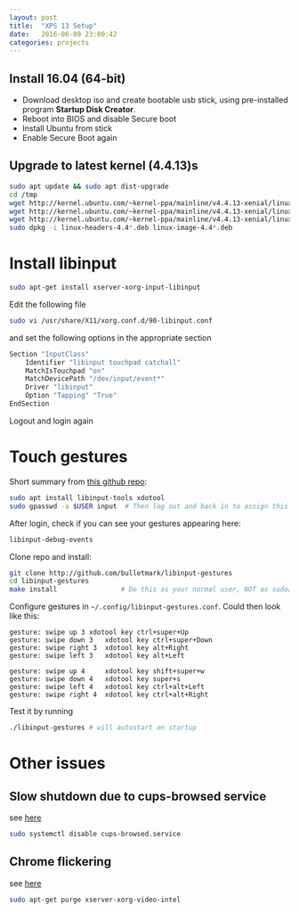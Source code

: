 ```yaml
---
layout: post
title:  "XPS 13 Setup"
date:   2016-06-09 23:00:42
categories: projects
---
```


## Install 16.04 (64-bit)
- Download desktop iso and create bootable usb stick, using pre-installed program **Startup Disk Creator**.
- Reboot into BIOS and disable Secure boot
- Install Ubuntu from stick
- Enable Secure Boot again

## Upgrade to latest kernel (4.4.13)s
```bash
sudo apt update && sudo apt dist-upgrade
cd /tmp
wget http://kernel.ubuntu.com/~kernel-ppa/mainline/v4.4.13-xenial/linux-headers-4.4.13-040413_4.4.13-040413.201606072354_all.deb
wget http://kernel.ubuntu.com/~kernel-ppa/mainline/v4.4.13-xenial/linux-headers-4.4.13-040413-generic_4.4.13-040413.201606072354_amd64.deb
wget http://kernel.ubuntu.com/~kernel-ppa/mainline/v4.4.13-xenial/linux-image-4.4.13-040413-generic_4.4.13-040413.201606072354_amd64.deb
sudo dpkg -i linux-headers-4.4*.deb linux-image-4.4*.deb
```

# Install libinput
```bash
sudo apt-get install xserver-xorg-input-libinput
```
Edit the following file

```bash
sudo vi /usr/share/X11/xorg.conf.d/90-libinput.conf
```
and set the following options in the appropriate section

```bash
Section "InputClass"
    Identifier "libinput touchpad catchall"
    MatchIsTouchpad "on"
    MatchDevicePath "/dev/input/event*"
    Driver "libinput"
    Option "Tapping" "True"
EndSection
```
Logout and login again

# Touch gestures
Short summary from [this github repo](https://github.com/bulletmark/libinput-gestures):

```bash
sudo apt install libinput-tools xdotool
sudo gpasswd -a $USER input  # Then log out and back in to assign this group
```
After login, check if you can see your gestures appearing here:

```bash
libinput-debug-events
```
Clone repo and install:

```bash
git clone http://github.com/bulletmark/libinput-gestures
cd libinput-gestures
make install                # Do this as your normal user, NOT as sudo/root.
```
Configure gestures in `~/.config/libinput-gestures.conf`.
Could then look like this:

```
gesture: swipe up 3	xdotool key ctrl+super+Up
gesture: swipe down 3	xdotool key ctrl+super+Down
gesture: swipe right 3	xdotool key alt+Right
gesture: swipe left 3	xdotool key alt+Left

gesture: swipe up 4     xdotool key shift+super+w
gesture: swipe down 4   xdotool key super+s
gesture: swipe left 4   xdotool key ctrl+alt+Left
gesture: swipe right 4  xdotool key ctrl+alt+Right
```
Test it by running

```bash
./libinput-gestures # will autostart on startup
```

# Other issues

## Slow shutdown due to cups-browsed service
see [here](http://askubuntu.com/questions/760952/slow-shutdown-on-ubuntu-16-04-lts-stopping-thermal-daemon-running-fit-make-remo)

```bash
sudo systemctl disable cups-browsed.service
```

## Chrome flickering
see [here](https://bugs.chromium.org/p/chromium/issues/detail?id=606152#c73)

```bash
sudo apt-get purge xserver-xorg-video-intel
```
